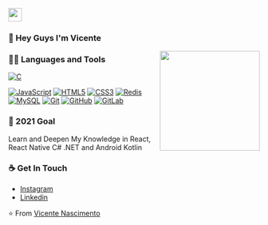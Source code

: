 <p align="left">
  <img src="https://user-images.githubusercontent.com/5679180/79618120-0daffb80-80be-11ea-819e-d2b0fa904d07.gif" width="27px">
</p>

### 👋 Hey Guys I'm Vicente
<img align='right' src='https://user-images.githubusercontent.com/5713670/87202985-820dcb80-c2b6-11ea-9f56-7ec461c497c3.gif' width='200"'>

### 👨‍💻 Languages and Tools
[![C](https://img.shields.io/badge/-A8B9CC?style=flat&logo=c&logoColor=white&link=https://github.com/hritik5102)](https://github.com/Vicenteefenequis) 


[![JavaScript](https://img.shields.io/badge/-JavaScript-black?style=flat&logo=javascript&link=https://github.com/hritik5102)](https://github.com/Vicenteefenequis) 
[![HTML5](https://img.shields.io/badge/-HTML5-E34F26?style=flat&logo=html5&logoColor=white&link=https://github.com/hritik5102)](https://github.com/Vicenteefenequis) 
[![CSS3](https://img.shields.io/badge/-CSS3-1572B6?style=flat&logo=css3&link=https://github.com/hritik5102)](https://github.com/Vicenteefenequis) 
[![Redis](https://img.shields.io/badge/-Redis-black?style=flat&logo=redis&link=https://github.com/hritik5102)](https://github.com/Vicenteefenequis) 
[![MySQL](https://img.shields.io/badge/-MySQL-black?style=flat&logo=mysql&link=https://github.com/hritik5102)](https://github.com/Vicenteefenequis)
[![Git](https://img.shields.io/badge/-Git-black?style=flat&logo=git&link=https://github.com/hritik5102)](https://github.com/Vicenteefenequis) 
[![GitHub](https://img.shields.io/badge/-GitHub-181717?style=flat&logo=github&link=https://github.com/hritik5102)](https://github.com/Vicenteefenequis)
[![GitLab](https://img.shields.io/badge/-GitLab-FCA121?style=flat&logo=gitlab&link=https://github.com/hritik5102)](https://github.com/Vicenteefenequis) 


### 🔭 2021 Goal
Learn and Deepen My Knowledge in React, React Native C# .NET and Android Kotlin

### ☕ Get In Touch
- [Instagram](https://www.instagram.com/doctype.tech/)
- [Linkedin](https://www.linkedin.com/in/vicente-nascimento-b14614186/)


⭐️ From [Vicente Nascimento](https://github.com/Vicenteefenequis)
